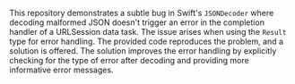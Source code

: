 This repository demonstrates a subtle bug in Swift's `JSONDecoder` where decoding malformed JSON doesn't trigger an error in the completion handler of a URLSession data task.  The issue arises when using the `Result` type for error handling.  The provided code reproduces the problem, and a solution is offered. The solution improves the error handling by explicitly checking for the type of error after decoding and providing more informative error messages.
